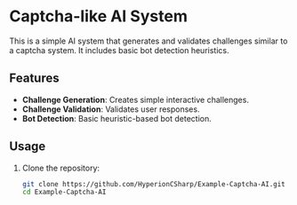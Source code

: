 # Captcha-like AI System

This is a simple AI system that generates and validates challenges similar to a captcha system. It includes basic bot detection heuristics.

## Features

- **Challenge Generation**: Creates simple interactive challenges.
- **Challenge Validation**: Validates user responses.
- **Bot Detection**: Basic heuristic-based bot detection.

## Usage

1. Clone the repository:
   ```bash
   git clone https://github.com/HyperionCSharp/Example-Captcha-AI.git
   cd Example-Captcha-AI
